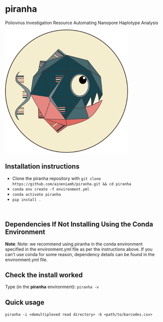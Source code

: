# piranha

Poliovirus Investigation Resource Automating Nanopore Haplotype Analysis

<img src="./docs/piranha.svg" width="400">


## Installation instructions
-  Clone the piranha repository with `git clone https://github.com/aineniamh/piranha.git && cd piranha`
-  `conda env create -f environment.yml`
-  `conda activate piranha`
-  `pip install . `

<br>
<h2>Dependencies If <strong>Not</strong> Installing Using the Conda Environment</h2>

<p>
<strong>Note</strong>: Note: we recommend using piranha in the conda environment specified in the environment.yml file as per the instructions above. If you can't use conda for some reason, dependency details can be found in the environment.yml file.
</p>

## Check the install worked
Type (in the <strong>piranha</strong> environment):
	`piranha -v`

## Quick usage

`piranha -i <demultiplexed read directory> -b <path/to/barcodes.csv>`

<br>
<br>
